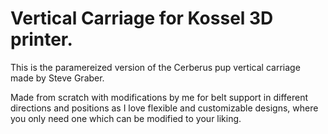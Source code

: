 
# Vertical Carriage for Kossel 3D printer. #

This is the paramereized version of the Cerberus pup vertical carriage made by Steve Graber.

Made from scratch with modifications by me for belt support in different directions and positions as I love flexible and customizable designs, where you only need one which can be modified to your liking.

